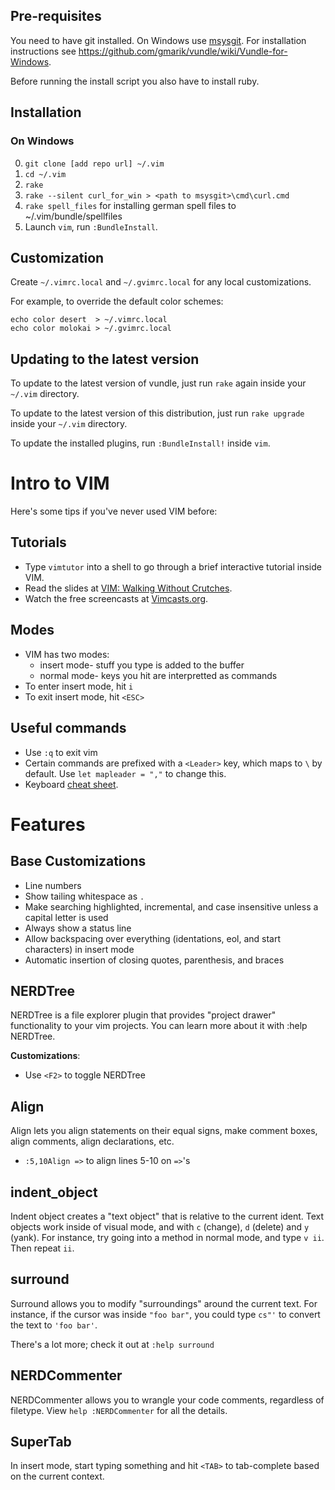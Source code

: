 ## Pre-requisites

You need to have git installed. On Windows use [msysgit](http://code.google.com/p/msysgit). For installation instructions see https://github.com/gmarik/vundle/wiki/Vundle-for-Windows.

Before running the install script you also have to install ruby.

## Installation


### On Windows

0. `git clone [add repo url] ~/.vim`
1. `cd ~/.vim`
2. `rake`
3. `rake --silent curl_for_win > <path to msysgit>\cmd\curl.cmd`
4. `rake spell_files` for installing german spell files to ~/.vim/bundle/spellfiles
5. Launch `vim`, run `:BundleInstall`. 

## Customization

Create `~/.vimrc.local` and `~/.gvimrc.local` for any local
customizations.

For example, to override the default color schemes:

    echo color desert  > ~/.vimrc.local
    echo color molokai > ~/.gvimrc.local

## Updating to the latest version

To update to the latest version of vundle, just run `rake`
again inside your `~/.vim` directory.

To update to the latest version of this distribution, just run `rake upgrade` inside your `~/.vim` directory.

To update the installed plugins, run `:BundleInstall!` inside `vim`.

# Intro to VIM

Here's some tips if you've never used VIM before:

## Tutorials

* Type `vimtutor` into a shell to go through a brief interactive
  tutorial inside VIM.
* Read the slides at [VIM: Walking Without Crutches](http://walking-without-crutches.heroku.com/#1).
* Watch the free screencasts at [Vimcasts.org](http://vimcasts.org/).

## Modes

* VIM has two modes:
  * insert mode- stuff you type is added to the buffer
  * normal mode- keys you hit are interpretted as commands
* To enter insert mode, hit `i`
* To exit insert mode, hit `<ESC>`

## Useful commands

* Use `:q` to exit vim
* Certain commands are prefixed with a `<Leader>` key, which maps to `\`
  by default. Use `let mapleader = ","` to change this.
* Keyboard [cheat sheet](http://walking-without-crutches.heroku.com/image/images/vi-vim-cheat-sheet.png).

# Features

## Base Customizations

* Line numbers
* Show tailing whitespace as `.`
* Make searching highlighted, incremental, and case insensitive unless a
  capital letter is used
* Always show a status line
* Allow backspacing over everything (identations, eol, and start
  characters) in insert mode
* Automatic insertion of closing quotes, parenthesis, and braces

## NERDTree

NERDTree is a file explorer plugin that provides "project drawer"
functionality to your vim projects.  You can learn more about it with
:help NERDTree.

**Customizations**:

* Use `<F2>` to toggle NERDTree

## Align

Align lets you align statements on their equal signs, make comment
boxes, align comments, align declarations, etc.

* `:5,10Align =>` to align lines 5-10 on `=>`'s

## indent\_object

Indent object creates a "text object" that is relative to the current
ident. Text objects work inside of visual mode, and with `c` (change),
`d` (delete) and `y` (yank). For instance, try going into a method in
normal mode, and type `v ii`. Then repeat `ii`.

## surround

Surround allows you to modify "surroundings" around the current text.
For instance, if the cursor was inside `"foo bar"`, you could type
`cs"'` to convert the text to `'foo bar'`.

There's a lot more; check it out at `:help surround`

## NERDCommenter

NERDCommenter allows you to wrangle your code comments, regardless of
filetype. View `help :NERDCommenter` for all the details.

## SuperTab

In insert mode, start typing something and hit `<TAB>` to tab-complete
based on the current context. 
